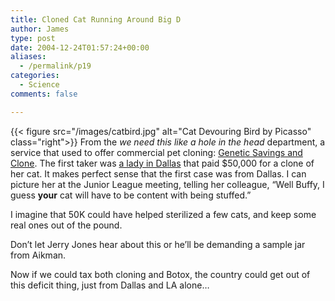 ```yaml
---
title: Cloned Cat Running Around Big D
author: James
type: post
date: 2004-12-24T01:57:24+00:00
aliases:
  - /permalink/p19
categories:
  - Science
comments: false

---
```

{{< figure src="/images/catbird.jpg" alt="Cat Devouring Bird by Picasso" class="right">}} From the _we need this like a hole in the head_ department, a service that used to offer commercial pet cloning: [Genetic Savings and Clone][1]. The first taker was [a lady in Dallas][2] that paid $50,000 for a clone of her cat. It makes perfect sense that the first case was from Dallas. I can picture her at the Junior League meeting, telling her colleague, &#8220;Well Buffy, I guess **your** cat will have to be content with being stuffed.&#8221;

I imagine that 50K could have helped sterilized a few cats, and keep some real ones out of the pound.

Don&#8217;t let Jerry Jones hear about this or he&#8217;ll be demanding a sample jar from Aikman.

Now if we could tax both cloning and Botox, the country could get out of this deficit thing, just from Dallas and LA alone&#8230;

 [1]: https://web.archive.org/web/20050923043833/http://www.savingsandclone.com:80/services/cat_cloning.html
 [2]: http://money.cnn.com/2004/12/23/news/newsmakers/cloned_cat/index.htm?cnn=yes